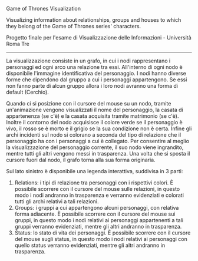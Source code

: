 Game of Thrones Visualization

Visualizing information about relationships, groups and houses to which they belong of the Game of Thrones series' characters.

Progetto finale per l'esame di Visualizzazione delle Informazioni - Università Roma Tre

--------------------------------------------------------------------------------------------------------------------------------

La visualizzazione consiste in un grafo, in cui i nodi rappresentano i personaggi ed ogni arco una relazione tra essi.
All'interno di ogni nodo è disponibile l'immagine identificativa del personaggio.
I nodi hanno diverse forme che dipendono dal gruppo a cui i personaggi appartengono. Se essi non fanno parte di alcun gruppo allora i loro nodi avranno una forma di default (Cerchio).

Quando ci si posizione con il cursore del mouse su un nodo, tramite un'animazione vengono visualizzati il nome del personaggio, la casata di appartenenza (se c'è) e la casata acquisita tramite matrimonio (se c'è).
Inoltre il contorno del nodo acquisisce il colore verde se il personaggio è vivo, il rosso se è morto e il grigio se la sua condizione non è certa.
Infine gli archi incidenti sul nodo si colorano a seconda del tipo di relazione che il personaggio ha con i personaggi a cui è collegato.
Per consentire al meglio la visualizzazione del personaggio corrente, il suo nodo viene ingrandito, mentre tutti gli altri vengono messi in trasparenza.
Una volta che si sposta il cursore fuori dal nodo, il grafo torna alla sua forma originaria.

Sul lato sinistro è disponibile una legenda interattiva, suddivisa in 3 parti:
1) Relations: i tipi di relazione tra personaggi con i rispettivi colori. 
              È possibile scorrere con il cursore del mouse sulle relazioni, in questo modo i nodi andranno in trasparenza e verranno evidenziati e colorati tutti gli archi relativi a tali relazioni.
2) Groups: i gruppi a cui appartengono alcuni personaggi, con relativa forma adiacente.
	   È possibile scorrere con il cursore del mouse sui gruppi, in questo modo i nodi relativi ai personaggi appartenenti a tali gruppi verranno evidenziati, mentre gli altri andranno in trasparenza.
3) Status: lo stato di vita dei personaggi.
	   È possibile scorrere con il cursore del mouse sugli status, in questo modo i nodi relativi ai personaggi con quello status verranno evidenziati, mentre gli altri andranno in trasparenza.